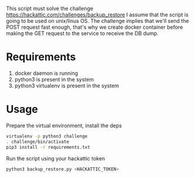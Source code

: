 This script must solve the challenge https://hackattic.com/challenges/backup_restore 
I assume that the script is going to be used on unix/linus OS.
The challenge implies that we'll send the POST request fast enough, that's why we create docker container before making the GET request to the service to receive the DB dump.

# Requirements

1. docker daemon is running
2. python3 is present in the system
3. python3 virtualenv is present in the system

# Usage

Prepare the virtual environment, install the deps

```bash
virtualenv -p python3 challenge
. challenge/bin/activate
pip3 install -r requirements.txt
```

Run the script using your hackattic token

```bash
python3 backup_restore.py <HACKATTIC_TOKEN>
```